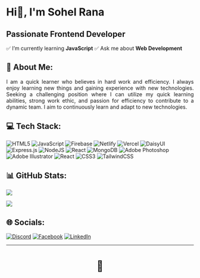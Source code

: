 <h1 align="left">Hi👋, I'm Sohel Rana</h1>
<h2 align="left">Passionate Frontend Developer</h2>

✅ I’m currently learning **JavaScript**
✅ Ask me about **Web Development**

<h2 align="left"> 🚀 About Me:</h2>

<p align="justify">I am a quick learner who believes in hard work and efficiency. I always enjoy learning new things and gaining experience with new technologies. Seeking a challenging position where I can utilize my quick learning abilities, strong work ethic, and passion for efficiency to contribute to a dynamic team. I aim to continuously learn and adapt to new technologies.</p>

<h2 align="left"> 💻 Tech Stack:</h2>

![HTML5](https://img.shields.io/badge/html5-%23E34F26.svg?style=for-the-badge&logo=html5&logoColor=white) ![JavaScript](https://img.shields.io/badge/javascript-%23323330.svg?style=for-the-badge&logo=javascript&logoColor=%23F7DF1E) ![Firebase](https://img.shields.io/badge/firebase-%23039BE5.svg?style=for-the-badge&logo=firebase) ![Netlify](https://img.shields.io/badge/netlify-%23000000.svg?style=for-the-badge&logo=netlify&logoColor=#00C7B7) ![Vercel](https://img.shields.io/badge/vercel-%23000000.svg?style=for-the-badge&logo=vercel&logoColor=white) ![DaisyUI](https://img.shields.io/badge/daisyui-5A0EF8?style=for-the-badge&logo=daisyui&logoColor=white) ![Express.js](https://img.shields.io/badge/express.js-%23404d59.svg?style=for-the-badge&logo=express&logoColor=%2361DAFB) ![NodeJS](https://img.shields.io/badge/node.js-6DA55F?style=for-the-badge&logo=node.js&logoColor=white) ![React](https://img.shields.io/badge/react-%2320232a.svg?style=for-the-badge&logo=react&logoColor=%2361DAFB) ![MongoDB](https://img.shields.io/badge/MongoDB-%234ea94b.svg?style=for-the-badge&logo=mongodb&logoColor=white) ![Adobe Photoshop](https://img.shields.io/badge/adobe%20photoshop-%2331A8FF.svg?style=for-the-badge&logo=adobe%20photoshop&logoColor=white) ![Adobe Illustrator](https://img.shields.io/badge/adobe%20illustrator-%23FF9A00.svg?style=for-the-badge&logo=adobe%20illustrator&logoColor=white) ![React](https://img.shields.io/badge/react-%2320232a.svg?style=for-the-badge&logo=react&logoColor=%2361DAFB) ![CSS3](https://img.shields.io/badge/css3-%231572B6.svg?style=for-the-badge&logo=css3&logoColor=white) ![TailwindCSS](https://img.shields.io/badge/tailwindcss-%2338B2AC.svg?style=for-the-badge&logo=tailwind-css&logoColor=white)

<h2 align="left"> 📊 GitHub Stats:</h2>

![](https://github-readme-stats.vercel.app/api/top-langs/?username=sohelranagtc&theme=radical&hide_border=false&include_all_commits=true&count_private=true&layout=compact)

![](https://quotes-github-readme.vercel.app/api?type=vetical&theme=radical)

<h2 align="left"> 🌐 Socials:</h2>

[![Discord](https://img.shields.io/badge/Discord-%237289DA.svg?logo=discord&logoColor=white)](https://discord.gg/sohel696) [![Facebook](https://img.shields.io/badge/Facebook-%231877F2.svg?logo=Facebook&logoColor=white)](https://facebook.com/sohelph7) [![LinkedIn](https://img.shields.io/badge/LinkedIn-%230077B5.svg?logo=linkedin&logoColor=white)](https://linkedin.com/in/sohelrana96) 

---

<h1 align="center">
  🎯
</h1>

<!-- Proudly created with GPRM ( https://gprm.itsvg.in ) -->
